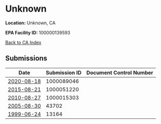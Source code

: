 # Unknown

**Location:** Unknown, CA

**EPA Facility ID:** 100000139593

[Back to CA Index](../../index.md)

## Submissions

| Date | Submission ID | Document Control Number |
|------|--------------|-------------------------|
| [2020-08-18](submissions/1000089046.md) | 1000089046 |  |
| [2015-08-21](submissions/1000051220.md) | 1000051220 |  |
| [2010-08-27](submissions/1000015303.md) | 1000015303 |  |
| [2005-08-30](submissions/43702.md) | 43702 |  |
| [1999-06-24](submissions/13164.md) | 13164 |  |

